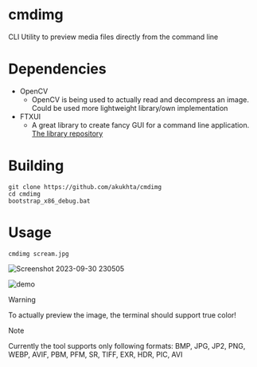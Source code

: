 # cmdimg
CLI Utility to preview media files directly from the command line

# Dependencies
- OpenCV
  - OpenCV is being used to actually read and decompress an image. Could be used more lightweight library/own implementation
- FTXUI 
  - A great library to create fancy GUI for a command line application. [The library repository](https://github.com/ArthurSonzogni/FTXUI)

# Building
```
git clone https://github.com/akukhta/cmdimg
cd cmdimg
bootstrap_x86_debug.bat
```
# Usage
```
cmdimg scream.jpg
```
![Screenshot 2023-09-30 230505](https://github.com/akukhta/cmdimg/assets/45069472/61ae4ef0-d907-44fe-8713-c0c542ffe77f)

![demo](https://github.com/akukhta/cmdimg/assets/45069472/2c5ceb06-97a3-4dc5-af93-a163a9446af4)

> [!WARNING]
> To actually preview the image, the terminal should support true color!

> [!NOTE]
> Currently the tool supports only following formats: BMP, JPG, JP2, PNG, WEBP, AVIF, PBM, PFM, SR, TIFF, EXR, HDR, PIC, AVI
